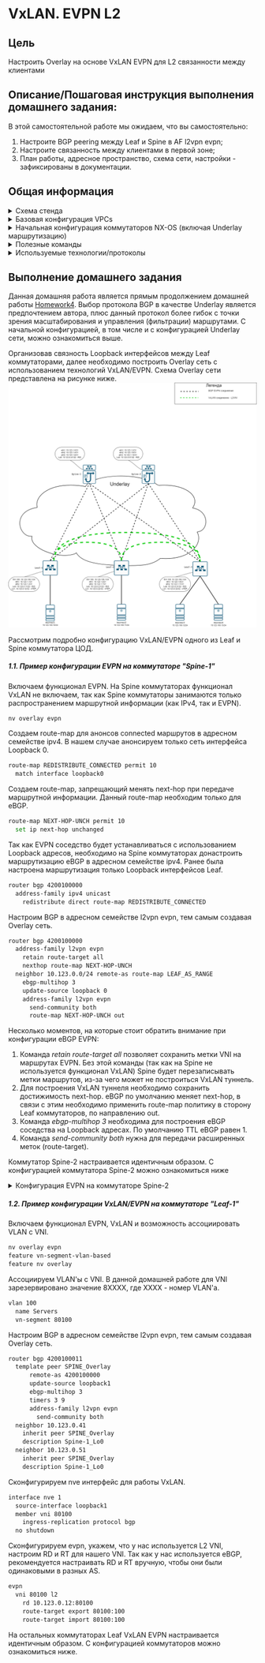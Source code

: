 # VxLAN. EVPN L2

## Цель
Настроить Overlay на основе VxLAN EVPN для L2 связанности между клиентами

## Описание/Пошаговая инструкция выполнения домашнего задания:
В этой самостоятельной работе мы ожидаем, что вы самостоятельно:

1. Настроите BGP peering между Leaf и Spine в AF l2vpn evpn;
2. Настроите связанность между клиентами в первой зоне;
2. План работы, адресное пространство, схема сети, настройки - зафиксированы в документации.

## Общая информация

<details>

<summary> Схема стенда </summary>

В данном задании стенд собран, согласно схеме, спроектированной в 1ом домашнем задании. Ниже предаставлена реализация спроектируемой сети в эмуляторе EVE-NG. С L2 и L3 схемой сети можно ознакомиться по [ссылке](https://github.com/ilya0693/Design-DC-Networks/blob/main/Homework1/README.md#%D1%82%D0%BE%D0%BF%D0%BE%D0%BB%D0%BE%D0%B3%D0%B8%D1%8F-%D1%81%D0%B5%D1%82%D0%B8-%D1%86%D0%BE%D0%B4-%D0%B8-%D0%B5%D0%B5-%D0%BE%D0%BF%D0%B8%D1%81%D0%B0%D0%BD%D0%B8%D0%B5).

![alt-текст](https://github.com/ilya0693/Design-DC-Networks/blob/main/Homework4/Stand.png "Схема стенда")

</details>

<details>

<summary> Базовая конфигурация VPCs </summary>

Конфигурация VPCS **_"Server-1"_**
```sh
set pcname Server-1
ip 10.123.100.10 255.255.255.0 10.123.100.1
save
```

Конфигурация VPCS **_"Server-2"_**
```sh
set pcname Server-2
ip 10.123.100.11 255.255.255.0 10.123.100.1
save
```
  
Конфигурация VPCS **_"Server-3"_**

```sh
set pcname Server-3
ip 10.123.100.12 255.255.255.0 10.123.100.1
save
```

Конфигурация VPCS **_"Server-4"_**

```sh
set pcname Server-4
ip 10.123.100.13 255.255.255.0 10.123.100.1
save
```
</details>

<details> 
<summary> Начальная конфигурация коммутаторов NX-OS (включая Underlay маршрутизацию) </summary>

Конфигурация коммутатора **_Leaf-1_**
```sh
hostname Leaf-1

feature bgp
feature interface-vlan

no ip domain-lookup
ip domain-name dc.lab

vlan 100
  name Servers
  
route-map REDISTRIBUTE_CONNECTED permit 10
  match interface loopback1
  
interface Vlan100
  description GW_for_Servers->VLAN100
  no shutdown
  no ip redirects
  ip address 10.123.100.1/24
  
interface Ethernet1/1
  description to_Spine-1
  no switchport
  no ip redirects
  ip address 10.123.1.1/31
  no shutdown

interface Ethernet1/2
  description to_Spine-2
  no switchport
  no ip redirects
  ip address 10.123.1.3/31
  no shutdown
  
  interface ethernet 1/7
  description Server-1
  switchport
  switchport mode access
  switchport access vlan 100

interface loopback0
  description RID
  ip address 10.123.0.11/32

interface loopback1
  description VTEP
  ip address 10.123.0.12/32
  
boot nxos bootflash:nxos.9.3.10.bin

cli alias name wr copy running-config startup-config
  
router bgp 4200100011
  router-id 10.123.0.11
  bestpath as-path multipath-relax
  reconnect-interval 12
  address-family ipv4 unicast
    redistribute direct route-map REDISTRIBUTE_CONNECTED
    maximum-paths 64
  template peer Spines
    remote-as 4200100000
    timers 3 9
    address-family ipv4 unicast
  neighbor 10.123.1.0
    inherit peer Spines
    description Spine-1
  neighbor 10.123.1.2
    inherit peer Spines
    description Spine-2
```

Конфигурация коммутатора **_Leaf-2_**
```sh
hostname Leaf-2

feature bgp
feature interface-vlan

no ip domain-lookup
ip domain-name dc.lab

vlan 100
  name Servers

route-map REDISTRIBUTE_CONNECTED permit 10
  match interface loopback1
  
interface Vlan100
  description GW_for_Servers->VLAN100
  no shutdown
  no ip redirects
  ip address 10.123.100.1/24
  
interface Ethernet1/1
  description to_Spine-1
  no switchport
  no ip redirects
  ip address 10.123.1.5/31
  no shutdown

interface Ethernet1/2
  description to_Spine-2
  no switchport
  no ip redirects
  ip address 10.123.1.7/31
  no shutdown
  
  interface ethernet 1/7
  description Server-2
  switchport
  switchport mode access
  switchport access vlan 100

interface loopback0
  description RID
  ip address 10.123.0.21/32

interface loopback1
  description VTEP
  ip address 10.123.0.22/32
  
boot nxos bootflash:nxos.9.3.10.bin

cli alias name wr copy running-config startup-config
  
router bgp 4200100022
  router-id 10.123.0.21
  bestpath as-path multipath-relax
  reconnect-interval 12
  address-family ipv4 unicast
    redistribute direct route-map REDISTRIBUTE_CONNECTED
    maximum-paths 64
  template peer Spines
    remote-as 4200100000
    timers 3 9
    address-family ipv4 unicast
  neighbor 10.123.1.4
    inherit peer Spines
    description Spine-1
  neighbor 10.123.1.6
    inherit peer Spines
    description Spine-2
```

Конфигурация коммутатора **_Leaf-3_**
```sh
hostname Leaf-3

feature bgp
feature interface-vlan

no ip domain-lookup
ip domain-name dc.lab

vlan 100
  name Servers
  
route-map REDISTRIBUTE_CONNECTED permit 10
  match interface loopback1  

interface Vlan100
  description GW_for_Servers->VLAN100
  no shutdown
  no ip redirects
  ip address 10.123.100.1/24
  
interface Ethernet1/1
  description to_Spine-1
  no switchport
  no ip redirects
  ip address 10.123.1.9/31
  no shutdown

interface Ethernet1/2
  description to_Spine-2
  no switchport
  no ip redirects
  ip address 10.123.1.11/31
  no shutdown
  
interface ethernet 1/6
  description Server-3
  switchport
  switchport mode access
  switchport access vlan 100
  
interface ethernet 1/7
  description Server-4
  switchport
  switchport mode access
  switchport access vlan 100

interface loopback0
  description RID
  ip address 10.123.0.31/32

interface loopback1
  description VTEP
  ip address 10.123.0.32/32
  
boot nxos bootflash:nxos.9.3.10.bin

cli alias name wr copy running-config startup-config
  
router bgp 4200100033
  router-id 10.123.0.31
  bestpath as-path multipath-relax
  reconnect-interval 12
  address-family ipv4 unicast
    redistribute direct route-map REDISTRIBUTE_CONNECTED
    maximum-paths 64
  template peer Spines
    remote-as 4200100000
    timers 3 9
    address-family ipv4 unicast
  neighbor 10.123.1.8
    inherit peer Spines
    description Spine-1
  neighbor 10.123.1.10
    inherit peer Spines
    description Spine-2
```

Конфигурация коммутатора **_Spine-1_**  
```sh
hostname Spine-1
  
feature bgp

no ip domain-lookup
ip domain-name dc.lab
  
interface Ethernet1/1
  description to_Leaf-1
  no switchport
  no ip redirects
  ip address 10.123.1.0/31
  no shutdown

interface Ethernet1/2
  description to_Leaf-2
  no switchport
  no ip redirects
  ip address 10.123.1.4/31
  no shutdown

interface Ethernet1/3
  description to_Leaf-3
  no switchport
  no ip redirects
  ip address 10.123.1.8/31
  no shutdown

interface loopback0
  description RID
  ip address 10.123.0.41/32

boot nxos bootflash:nxos.9.3.10.bin
  
cli alias name wr copy running-config startup-config
  
ip as-path access-list LEAFS_AS seq 10 permit "^42001000[1-9]{2}$"
  
route-map LEAFS_AS permit 10
  match as-path LEAFS_AS
  
router bgp 4200100000
  router-id 10.123.0.41
  bestpath as-path multipath-relax
  address-family ipv4 unicast
    maximum-paths 64
  neighbor 10.123.1.0/24 remote-as route-map LEAFS_AS
    address-family ipv4 unicast
```

Конфигурация коммутатора **_Spine-2_**
```sh
hostname Spine-2
  
feature bgp

no ip domain-lookup
ip domain-name dc.lab
  
interface Ethernet1/1
  description to_Leaf-1
  no switchport
  no ip redirects
  ip address 10.123.1.2/31
  no shutdown

interface Ethernet1/2
  description to_Leaf-2
  no switchport
  no ip redirects
  ip address 10.123.1.6/31
  no shutdown

interface Ethernet1/3
  description to_Leaf-3
  no switchport
  no ip redirects
  ip address 10.123.1.10/31
  no shutdown

interface loopback0
  description RID
  ip address 10.123.0.51/32

boot nxos bootflash:nxos.9.3.10.bin  
  
cli alias name wr copy running-config startup-config
  
ip as-path access-list LEAFS_AS seq 10 permit "^42001000[1-9]{2}$"
  
route-map LEAFS_AS permit 10
  match as-path LEAFS_AS
  
router bgp 4200100000
  router-id 10.123.0.51
  bestpath as-path multipath-relax
  address-family ipv4 unicast
    maximum-paths 64
  neighbor 10.123.1.0/24 remote-as route-map LEAFS_AS
    address-family ipv4 unicast
```
</details>

<details> 

<summary>Полезные команды </summary>

```
show nve peers
show nve vni
show ip arp suppression-cache detail
show vxlan interface
show bgp l2vpn evpn summary
show bgp l2vpn evpn
show l2route evpn mac all
show l2route evpn mac-ip all
```

</details>

<details> 

<summary> Используемые технологии/протоколы </summary>

**_EVPN (Ethernet over VPN)_** - технология, обеспечивающая передачу L2 трафика через WAN каналы связи (не имеющие прямой связности L2). Данная технология реализуется с использованием взаимодействия следующих протоколов:
  *	BGP - информация о месторасположении узла-оконечного устройства с точки зрения EVPN;
  * VXLAN - передача L2 сегментов в инкапсулированном виде через IP/UDP;

**_BGP_** — Протокол динамической маршрутизации. Протокол BGP имеет уникальную (относительно иных протоколов маршрутизации) возможность передавать расширенную информацию в данных Multiprotocol BGP (MP-BGP). В сети ЦОДа данная возможность используется для обеспечения работы технологии EVPN: через протокол BGP между коммутаторами происходит обмен следующими данными по местонахождению узлов-клиентов EVPN:
  *	IP адреса устройств в EVPN;
  *	MAC адреса устройств в EVPN;
  *	За каким устройством (с точки зрения топологии BGP) находятся узлы-клиенты сети EVPN, на какое устройство следует отправлять инкапсулированные VXLAN пакеты для целевого узла.

**_VxLAN_** — технология инкапсуляции L2 фреймов в IP пакеты (UDP протокол). Технология стандартизирована в RFC7348. VXLAN не обеспечивает шифрования данных. Каждый VXLAN идентифицируется уникальным VNID (Virtual Network ID). VXLAN предоставляет следующие возможности:
  *	24 бит VNID (более 16 млн уникальных ID);
  *	Передача L2 трафика через L3 сети (MAC in UDP);
  *	Совместно с EVPN, BGP обеспечивается целевая доставка L2 фреймов получателю: минимизируется количество широковещательных фреймов через WAN каналы связи;
  *	Если L3 Underlay сеть обеспечивает балансировку между несколькими WAN каналами связи, то VXLAN (аналогично любому другому UDP трафику) может использовать возможности балансировки трафика для обеспечения равномерной нагрузки каналов связи;
  *	Использует один порт UDP/4789 для входящих пакетов (для более равномерной балансировки инкапсулированного трафика транспортная сеть [Underlay] должна обеспечивать балансировку по UDP порту источника, назначения).

</details>

## Выполнение домашнего задания
Данная домашняя работа является прямым продолжением домашней работы [Homework4](https://github.com/ilya0693/Design-DC-Networks/blob/main/Homework4/README.md). Выбор протокола BGP в качестве Underlay является предпочтением автора, плюс данный протокол более гибок с точки зрения масштабирования и управления (фильтрации) маршрутами. С начальной конфигурацией, в том числе и с конфигурацией Underlay сети, можно ознакомиться выше. 

Организовав связность Loopback интерфейсов между Leaf коммутаторами, далее необходимо построить Overlay сеть с использованием технологий VxLAN/EVPN. Схема Overlay сети представлена на рисунке ниже.
![alt-текст](https://github.com/ilya0693/Design-DC-Networks/blob/main/Homework5/%D0%A1%D1%85%D0%B5%D0%BC%D0%B0%20%D1%81%D0%B5%D1%82%D0%B8%20%D0%A6%D0%9E%D0%94%20(%D0%94%D0%971)%20v1.0-Overlay.drawio.png "Схема Overlay ЦОД")

Рассмотрим подробно конфигурацию VxLAN/EVPN одного из Leaf и Spine коммутатора ЦОД.

##### 1.1. Пример конфигурации EVPN на коммутаторе _"Spine-1"_

Включаем функционал EVPN. На Spine коммутаторах функционал VxLAN не включаем, так как Spine коммутаторы занимаются только распространением маршрутной информации (как IPv4, так и EVPN).
```sh
nv overlay evpn
```

Создаем route-map для анонсов connected маршрутов в адресном семействе ipv4. В нашем случае анонсируем только сеть интерфейса Loopback 0.
```sh
route-map REDISTRIBUTE_CONNECTED permit 10
  match interface loopback0
```

Создаем route-map, запрещающий менять next-hop при передаче маршрутной информации. Данный route-map необходим только для eBGP.
```sh
route-map NEXT-HOP-UNCH permit 10
  set ip next-hop unchanged
```

Так как EVPN соседство будет устанавливаться с использованием Loopback адресов, необходимо на Spine коммутаторах донастроить маршрутизацию eBGP в адресном семействе ipv4. Ранее была настроена маршрутизация только Loopback интерфейсов Leaf.
```sh
router bgp 4200100000
  address-family ipv4 unicast
    redistribute direct route-map REDISTRIBUTE_CONNECTED
```

Настроим BGP в адресном семействе l2vpn evpn, тем самым создавая Overlay сеть.
```sh
router bgp 4200100000
  address-family l2vpn evpn
    retain route-target all
    nexthop route-map NEXT-HOP-UNCH
  neighbor 10.123.0.0/24 remote-as route-map LEAF_AS_RANGE
    ebgp-multihop 3
    update-source loopback 0
    address-family l2vpn evpn
      send-community both
      route-map NEXT-HOP-UNCH out
```

Несколько моментов, на которые стоит обратить внимание при конфигурации eBGP EVPN:
1. Команда _retain route-target all_ позволяет сохранить метки VNI на маршрутах EVPN. Без этой команды (так как на Spine не используется функционал VxLAN) Spine будет перезаписывать метки маршрутов, из-за чего может не построиться VxLAN туннель.
2. Для построения VxLAN туннеля необходимо сохранить достижимость next-hop. eBGP по умолчанию меняет next-hop, в связи с этим необходимо применить route-map политику в сторону Leaf коммутаторов, по направлению out.
3. Команда _ebgp-multihop 3_ необходима для построения eBGP соседства на Loopback адресах. По умолчанию TTL eBGP равен 1. 
4. Команда _send-community both_ нужна для передачи расширенных меток (route-target).

Коммутатор Spine-2 настраивается идентичным образом. С конфигурацией коммутатора Spine-2 можно ознакомиться ниже

<details>

<summary> Конфигурация EVPN на коммутаторе Spine-2 </summary>

```sh
nv overlay evpn
  
route-map REDISTRIBUTE_CONNECTED permit 10
  match interface loopback0
  
route-map NEXT-HOP-UNCH permit 10
  set ip next-hop unchanged
  
router bgp 4200100000
  address-family ipv4 unicast
    redistribute direct route-map REDISTRIBUTE_CONNECTED
  
router bgp 4200100000
  address-family l2vpn evpn
    retain route-target all
    nexthop route-map NEXT-HOP-UNCH
  neighbor 10.123.0.0/24 remote-as route-map LEAF_AS_RANGE
    ebgp-multihop 3
    update-source loopback 0
    address-family l2vpn evpn
      send-community both
      route-map NEXT-HOP-UNCH out
```
</details>

##### 1.2. Пример конфигурации VxLAN/EVPN на коммутаторе _"Leaf-1"_

Включаем функционал EVPN, VxLAN и возможность ассоциировать VLAN с VNI.
```sh
nv overlay evpn
feature vn-segment-vlan-based
feature nv overlay
```

Ассоциируем VLAN'ы с VNI. В данной домашней работе для VNI зарезервировано значение 8XXXX, где XXXX - номер VLAN'а.
```sh
vlan 100
  name Servers
  vn-segment 80100
```

Настроим BGP в адресном семействе l2vpn evpn, тем самым создавая Overlay сеть.
```sh
router bgp 4200100011
  template peer SPINE_Overlay
      remote-as 4200100000
      update-source loopback1
      ebgp-multihop 3
      timers 3 9
      address-family l2vpn evpn
        send-community both
  neighbor 10.123.0.41
    inherit peer SPINE_Overlay
    description Spine-1_Lo0
  neighbor 10.123.0.51
    inherit peer SPINE_Overlay
    description Spine-1_Lo0
```

Сконфигурируем nve интерфейс для работы VxLAN.
```sh
interface nve 1
  source-interface loopback1
  member vni 80100
    ingress-replication protocol bgp
  no shutdown
```

Сконфигурируем evpn, укажем, что у нас используется L2 VNI, настроим RD и RT для нашего VNI. Так как у нас используется eBGP, рекомендуется настраивать RD и RT вручную, чтобы они были одинаковыми в разных AS.
```sh
evpn
  vni 80100 l2
    rd 10.123.0.12:80100
    route-target export 80100:100
    route-target import 80100:100
```

На остальных коммутаторах Leaf VxLAN EVPN настраивается идентичным образом. С конфигурацией коммутаторов можно ознакомиться ниже.
